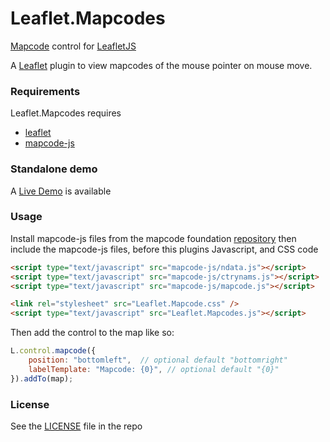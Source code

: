# Leaflet.Mapcodes

[Mapcode](http://mapcode.com) control for [LeafletJS](http://leafletjs.com)

A [Leaflet](https://github.com/Leaflet/Leaflet) plugin to view mapcodes of the
mouse pointer on mouse move.

### Requirements

Leaflet.Mapcodes requires

* [leaflet](http://github.com/Leaflet/Leaflet)
* [mapcode-js](https://github.com/mapcode-foundation/mapcode-js)

### Standalone demo

A [Live Demo](http://matlads.github.io/Leaflet.Mapcodes/examples/demo.html) is available

### Usage

Install mapcode-js files from the mapcode foundation
[repository](https://github.com/mapcode-foundation/mapcode-js) then include the
mapcode-js files, before this plugins Javascript, and CSS code

``` html
<script type="text/javascript" src="mapcode-js/ndata.js"></script>
<script type="text/javascript" src="mapcode-js/ctrynams.js"></script>
<script type="text/javascript" src="mapcode-js/mapcode.js"></script>

<link rel="stylesheet" src="Leaflet.Mapcode.css" />
<script type="text/javascript" src="Leaflet.Mapcodes.js"></script>
```

Then add the control to the map like so:

```javascript
L.control.mapcode({
    position: "bottomleft",  // optional default "bottomright"
    labelTemplate: "Mapcode: {0}", // optional default "{0}"
}).addTo(map);
```


### License
See the [LICENSE](LICENSE) file in the repo
